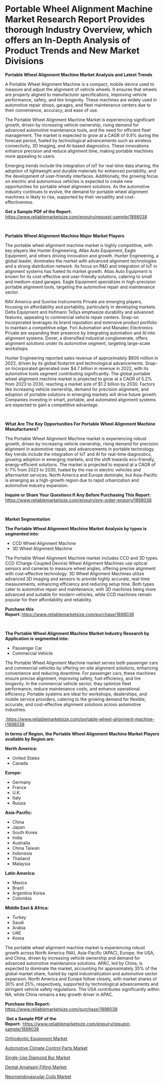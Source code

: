 <p><h1>Portable Wheel Alignment Machine Market Research Report Provides thorough Industry Overview, which offers an In-Depth Analysis of Product Trends and New Market Divisions</h1></p><p><strong>Portable Wheel Alignment Machine Market Analysis and Latest Trends</strong></p>
<p><p>A Portable Wheel Alignment Machine is a compact, mobile device used to measure and adjust the alignment of vehicle wheels. It ensures that wheels are properly aligned to manufacturer specifications, improving vehicle performance, safety, and tire longevity. These machines are widely used in automotive repair shops, garages, and fleet maintenance centers due to their convenience, accuracy, and ease of use.</p><p>The Portable Wheel Alignment Machine Market is experiencing significant growth, driven by increasing vehicle ownership, rising demand for advanced automotive maintenance tools, and the need for efficient fleet management. The market is expected to grow at a CAGR of 9.9% during the forecast period, fueled by technological advancements such as wireless connectivity, 3D imaging, and AI-based diagnostics. These innovations enhance precision and reduce alignment time, making portable machines more appealing to users.</p><p>Emerging trends include the integration of IoT for real-time data sharing, the adoption of lightweight and durable materials for enhanced portability, and the development of user-friendly interfaces. Additionally, the growing focus on electric and autonomous vehicles is expected to create new opportunities for portable wheel alignment solutions. As the automotive industry continues to evolve, the demand for portable wheel alignment machines is likely to rise, supported by their versatility and cost-effectiveness.</p></p>
<p><strong>Get a Sample PDF of the Report:&nbsp;</strong> <a href="https://www.reliablemarketsize.com/enquiry/request-sample/1898038?utm_campaign=1897&utm_medium=2&utm_source=Github&utm_content=ia&utm_term=21012025&utm_id=portable-wheel-alignment-machine">https://www.reliablemarketsize.com/enquiry/request-sample/1898038</a></p>
<p>&nbsp;</p>
<p><strong>Portable Wheel Alignment Machine Major Market Players</strong></p>
<p><p>The portable wheel alignment machine market is highly competitive, with key players like Hunter Engineering, Atlas Auto Equipment, Eagle Equipment, and others driving innovation and growth. Hunter Engineering, a global leader, dominates the market with advanced alignment technologies and a strong distribution network. Its focus on R&D and integration of IoT in alignment systems has fueled its market growth. Atlas Auto Equipment is known for its cost-effective and user-friendly solutions, catering to small and medium-sized garages. Eagle Equipment specializes in high-precision portable alignment tools, targeting the automotive repair and maintenance sector.</p><p>RAV America and Sunrise Instruments Private are emerging players, focusing on affordability and portability, particularly in developing markets. Delta Equipment and Hofmann TeSys emphasize durability and advanced features, appealing to commercial vehicle repair centers. Snap-on Incorporated leverages its brand reputation and extensive product portfolio to maintain a competitive edge. Fori Automation and Manatec Electronics Private are expanding their presence by integrating automation and AI into alignment systems. Dover, a diversified industrial conglomerate, offers alignment solutions under its automotive segment, targeting large-scale workshops.</p><p>Hunter Engineering reported sales revenue of approximately $800 million in 2022, driven by its global footprint and technological advancements. Snap-on Incorporated generated over $4.7 billion in revenue in 2022, with its automotive tools segment contributing significantly. The global portable wheel alignment machine market is projected to grow at a CAGR of 5.2% from 2023 to 2030, reaching a market size of $1.2 billion by 2030. Factors like increasing vehicle ownership, demand for precision alignment, and adoption of portable solutions in emerging markets will drive future growth. Companies investing in smart, portable, and automated alignment systems are expected to gain a competitive advantage.</p></p>
<p>&nbsp;</p>
<p><strong>What Are The Key Opportunities For Portable Wheel Alignment Machine Manufacturers?</strong></p>
<p><p>The Portable Wheel Alignment Machine market is experiencing robust growth, driven by increasing vehicle ownership, rising demand for precision alignment in automotive repair, and advancements in portable technology. Key trends include the integration of IoT and AI for real-time diagnostics, growing adoption in emerging markets, and the shift towards eco-friendly, energy-efficient solutions. The market is projected to expand at a CAGR of 5-7% from 2023 to 2030, fueled by the rise in electric vehicles and aftermarket services. North America and Europe dominate, but Asia-Pacific is emerging as a high-growth region due to rapid urbanization and automotive industry expansion.</p></p>
<p><strong>Inquire or Share Your Questions If Any Before Purchasing This Report:</strong> <a href="https://www.reliablemarketsize.com/enquiry/pre-order-enquiry/1898038?utm_campaign=1897&utm_medium=2&utm_source=Github&utm_content=ia&utm_term=21012025&utm_id=portable-wheel-alignment-machine">https://www.reliablemarketsize.com/enquiry/pre-order-enquiry/1898038</a></p>
<p>&nbsp;</p>
<p><strong>Market Segmentation</strong></p>
<p><strong>The Portable Wheel Alignment Machine Market Analysis by types is segmented into:</strong></p>
<p><ul><li>CCD Wheel Alignment Machine</li><li>3D Wheel Alignment Machine</li></ul></p>
<p><p>The Portable Wheel Alignment Machine market includes CCD and 3D types. CCD (Charge-Coupled Device) Wheel Alignment Machines use optical sensors and cameras to measure wheel angles, offering precise alignment with cost-effective technology. 3D Wheel Alignment Machines utilize advanced 3D imaging and sensors to provide highly accurate, real-time measurements, enhancing efficiency and reducing setup time. Both types cater to automotive repair and maintenance, with 3D machines being more advanced and suitable for modern vehicles, while CCD machines remain popular for their affordability and reliability.</p></p>
<p><strong>Purchase this Report:&nbsp;</strong><a href="https://www.reliablemarketsize.com/purchase/1898038?utm_campaign=1897&utm_medium=2&utm_source=Github&utm_content=ia&utm_term=21012025&utm_id=portable-wheel-alignment-machine">https://www.reliablemarketsize.com/purchase/1898038</a></p>
<p>&nbsp;</p>
<p><strong>The Portable Wheel Alignment Machine Market Industry Research by Application is segmented into:</strong></p>
<p><ul><li>Passenger Car</li><li>Commercial Vehicle</li></ul></p>
<p><p>The Portable Wheel Alignment Machine market serves both passenger cars and commercial vehicles by offering on-site alignment solutions, enhancing convenience and reducing downtime. For passenger cars, these machines ensure precise alignment, improving safety, fuel efficiency, and tire longevity. In the commercial vehicle sector, they optimize fleet performance, reduce maintenance costs, and enhance operational efficiency. Portable systems are ideal for workshops, dealerships, and mobile service providers, catering to the growing demand for flexible, accurate, and cost-effective alignment solutions across automotive industries.</p></p>
<p><a href="https://www.reliablemarketsize.com/portable-wheel-alignment-machine-r1898038?utm_campaign=1897&utm_medium=2&utm_source=Github&utm_content=ia&utm_term=21012025&utm_id=portable-wheel-alignment-machine">&nbsp;https://www.reliablemarketsize.com/portable-wheel-alignment-machine-r1898038</a></p>
<p><strong>In terms of Region, the Portable Wheel Alignment Machine Market Players available by Region are:</strong></p>
<p>
    <p> <strong> North America: </strong>
        <ul>
            <li>United States</li>
            <li>Canada</li>
        </ul>
        </p> 
    <p> <strong> Europe: </strong>
        <ul>
            <li>Germany</li>
            <li>France</li>
            <li>U.K.</li>
            <li>Italy</li>
            <li>Russia</li>
        </ul>
        </p> 
    <p> <strong> Asia-Pacific: </strong>
        <ul>
            <li>China</li>
            <li>Japan</li>
            <li>South Korea</li>
            <li>India</li>
            <li>Australia</li>
            <li>China Taiwan</li>
            <li>Indonesia</li>
            <li>Thailand</li>
            <li>Malaysia</li>
        </ul>
        </p> 
    <p> <strong> Latin America: </strong>
        <ul>
            <li>Mexico</li>
            <li>Brazil</li>
            <li>Argentina Korea</li>
            <li>Colombia</li>
        </ul>
        </p> 
    <p> <strong> Middle East & Africa: </strong>
        <ul>
            <li>Turkey</li>
            <li>Saudi</li>
            <li>Arabia</li>
            <li>UAE</li>
            <li>Korea</li>
        </ul>
    </p>
    </p>
<p><p>The portable wheel alignment machine market is experiencing robust growth across North America (NA), Asia-Pacific (APAC), Europe, the USA, and China, driven by increasing vehicle ownership and demand for advanced automotive maintenance solutions. APAC, led by China, is expected to dominate the market, accounting for approximately 35% of the global market share, fueled by rapid industrialization and automotive sector expansion. North America and Europe follow closely, with market shares of 30% and 25%, respectively, supported by technological advancements and stringent vehicle safety regulations. The USA contributes significantly within NA, while China remains a key growth driver in APAC.</p></p>
<p><strong>Purchase this Report: </strong><a href="https://www.reliablemarketsize.com/purchase/1898038?utm_campaign=1897&utm_medium=2&utm_source=Github&utm_content=ia&utm_term=21012025&utm_id=portable-wheel-alignment-machine">https://www.reliablemarketsize.com/purchase/1898038</a></p>
<p>&nbsp;<strong>Get a Sample PDF of the Report:&nbsp;&nbsp;</strong><a href="https://www.reliablemarketsize.com/enquiry/request-sample/1898038?utm_campaign=1897&utm_medium=2&utm_source=Github&utm_content=ia&utm_term=21012025&utm_id=portable-wheel-alignment-machine">https://www.reliablemarketsize.com/enquiry/request-sample/1898038</a></p>
<p><strong></strong></p>
<p><p><a href="https://www.linkedin.com/pulse/comprehensive-orthodontic-equipment-market-size-report-d5blc?utm_campaign=1897&utm_medium=2&utm_source=Github&utm_content=ia&utm_term=21012025&utm_id=portable-wheel-alignment-machine">Orthodontic Equipment Market</a></p><p><a href="https://www.linkedin.com/pulse/deep-dive-automotive-climate-control-parts-market-vlsuc?utm_campaign=1897&utm_medium=2&utm_source=Github&utm_content=ia&utm_term=21012025&utm_id=portable-wheel-alignment-machine">Automotive Climate Control Parts Market</a></p><p><a href="https://www.linkedin.com/pulse/single-use-diamond-bur-market-segmentation-applications-j4dec?utm_campaign=1897&utm_medium=2&utm_source=Github&utm_content=ia&utm_term=21012025&utm_id=portable-wheel-alignment-machine">Single-Use Diamond Bur Market</a></p><p><a href="https://www.linkedin.com/pulse/comprehensive-dental-amalgam-filling-market-size-growing-frbif?utm_campaign=1897&utm_medium=2&utm_source=Github&utm_content=ia&utm_term=21012025&utm_id=portable-wheel-alignment-machine">Dental Amalgam Filling Market</a></p><p><a href="https://www.linkedin.com/pulse/insights-neuroendovascular-coils-market-from-2025-2032-ewghf?utm_campaign=1897&utm_medium=2&utm_source=Github&utm_content=ia&utm_term=21012025&utm_id=portable-wheel-alignment-machine">Neuroendovascular Coils Market</a></p></p>